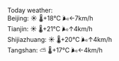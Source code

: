Today weather:  
Beijing: ☀️   🌡️+18°C 🌬️←7km/h  
Tianjin: ☀️   🌡️+21°C 🌬️↑4km/h  
Shijiazhuang: ☀️   🌡️+20°C 🌬️↑4km/h  
Tangshan: ⛅️  🌡️+17°C 🌬️←4km/h  
